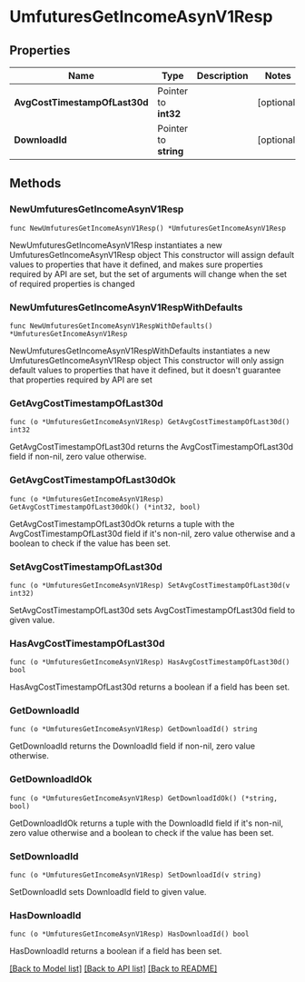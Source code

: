 # UmfuturesGetIncomeAsynV1Resp

## Properties

Name | Type | Description | Notes
------------ | ------------- | ------------- | -------------
**AvgCostTimestampOfLast30d** | Pointer to **int32** |  | [optional] 
**DownloadId** | Pointer to **string** |  | [optional] 

## Methods

### NewUmfuturesGetIncomeAsynV1Resp

`func NewUmfuturesGetIncomeAsynV1Resp() *UmfuturesGetIncomeAsynV1Resp`

NewUmfuturesGetIncomeAsynV1Resp instantiates a new UmfuturesGetIncomeAsynV1Resp object
This constructor will assign default values to properties that have it defined,
and makes sure properties required by API are set, but the set of arguments
will change when the set of required properties is changed

### NewUmfuturesGetIncomeAsynV1RespWithDefaults

`func NewUmfuturesGetIncomeAsynV1RespWithDefaults() *UmfuturesGetIncomeAsynV1Resp`

NewUmfuturesGetIncomeAsynV1RespWithDefaults instantiates a new UmfuturesGetIncomeAsynV1Resp object
This constructor will only assign default values to properties that have it defined,
but it doesn't guarantee that properties required by API are set

### GetAvgCostTimestampOfLast30d

`func (o *UmfuturesGetIncomeAsynV1Resp) GetAvgCostTimestampOfLast30d() int32`

GetAvgCostTimestampOfLast30d returns the AvgCostTimestampOfLast30d field if non-nil, zero value otherwise.

### GetAvgCostTimestampOfLast30dOk

`func (o *UmfuturesGetIncomeAsynV1Resp) GetAvgCostTimestampOfLast30dOk() (*int32, bool)`

GetAvgCostTimestampOfLast30dOk returns a tuple with the AvgCostTimestampOfLast30d field if it's non-nil, zero value otherwise
and a boolean to check if the value has been set.

### SetAvgCostTimestampOfLast30d

`func (o *UmfuturesGetIncomeAsynV1Resp) SetAvgCostTimestampOfLast30d(v int32)`

SetAvgCostTimestampOfLast30d sets AvgCostTimestampOfLast30d field to given value.

### HasAvgCostTimestampOfLast30d

`func (o *UmfuturesGetIncomeAsynV1Resp) HasAvgCostTimestampOfLast30d() bool`

HasAvgCostTimestampOfLast30d returns a boolean if a field has been set.

### GetDownloadId

`func (o *UmfuturesGetIncomeAsynV1Resp) GetDownloadId() string`

GetDownloadId returns the DownloadId field if non-nil, zero value otherwise.

### GetDownloadIdOk

`func (o *UmfuturesGetIncomeAsynV1Resp) GetDownloadIdOk() (*string, bool)`

GetDownloadIdOk returns a tuple with the DownloadId field if it's non-nil, zero value otherwise
and a boolean to check if the value has been set.

### SetDownloadId

`func (o *UmfuturesGetIncomeAsynV1Resp) SetDownloadId(v string)`

SetDownloadId sets DownloadId field to given value.

### HasDownloadId

`func (o *UmfuturesGetIncomeAsynV1Resp) HasDownloadId() bool`

HasDownloadId returns a boolean if a field has been set.


[[Back to Model list]](../README.md#documentation-for-models) [[Back to API list]](../README.md#documentation-for-api-endpoints) [[Back to README]](../README.md)


